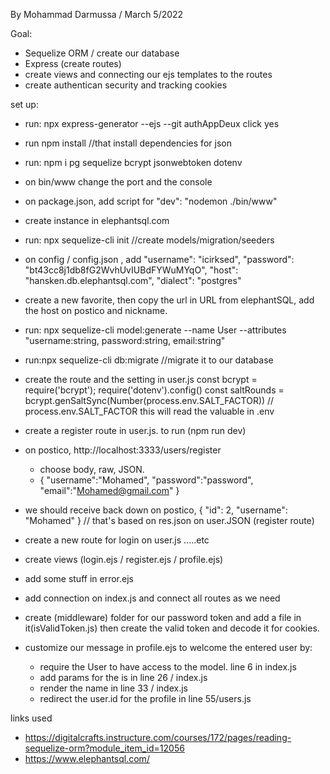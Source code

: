 By Mohammad Darmussa / March 5/2022

Goal:
- Sequelize ORM / create our database
- Express (create routes)
- create views and connecting our ejs templates to the routes
- create authentican security and tracking cookies

set up: 

- run: npx express-generator --ejs --git authAppDeux
 click yes

- run npm install //that install dependencies for json

- run: npm i pg sequelize bcrypt jsonwebtoken dotenv

- on bin/www change the port and the console
- on package.json, add script for "dev": "nodemon ./bin/www"
- create instance in elephantsql.com
- run: npx sequelize-cli init //create models/migration/seeders
- on config /  config.json , add 
     "username": "icirksed",
    "password": "bt43cc8j1db8fG2WvhUvIUBdFYWuMYqO",
     "host": "hansken.db.elephantsql.com",
     "dialect": "postgres"

- create a new favorite, then copy the url in URL from elephantSQL, add the host on postico and nickname.

- run: npx sequelize-cli model:generate --name User --attributes "username:string, password:string, email:string"
- run:npx sequelize-cli db:migrate //migrate it to our database

- create the route and the setting in user.js
     const bcrypt = require('bcrypt');
     require('dotenv').config()
     const saltRounds = bcrypt.genSaltSync(Number(process.env.SALT_FACTOR)) // process.env.SALT_FACTOR this will read the valuable in .env


- create a register route in user.js.  to run (npm run dev)

- on postico, http://localhost:3333/users/register
   -  choose body, raw, JSON.
   - {
          "username":"Mohamed",
          "password":"password",
          "email":"Mohamed@gmail.com"
     }
- we should receive back down on postico, 
          {
    "id": 2,
    "username": "Mohamed"
     }    // that's based on res.json on user.JSON (register route)


- create a new route for login on user.js
   .....etc

- create views (login.ejs / register.ejs / profile.ejs)
- add some stuff in error.ejs
- add connection on index.js and connect all routes as we need
- create (middleware) folder for our password token and add a file in it(isValidToken.js) then create the valid token and decode it for cookies.
- customize our message in profile.ejs to welcome the entered user by:
     - require the User to have access to the model. line 6 in index.js
     - add params for the is in line 26 / index.js
     - render the name in line 33 / index.js
     - redirect the user.id  for the profile in line 55/users.js







 links used
 - https://digitalcrafts.instructure.com/courses/172/pages/reading-sequelize-orm?module_item_id=12056
 - https://www.elephantsql.com/
